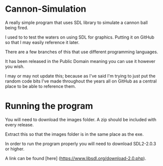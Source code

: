 # Cannon-Simulation

A really simple program that uses SDL library to simulate a cannon ball being fired.

I used to to test the waters on using SDL for graphics. Putting it on GitHub so that I may easily reference it later.

There are a few branches of this that use different programming languages.

It has been released in the Public Domain meaning you can use it however you wish.

I may or may not update this; because as I've said I'm trying to just put the random code bits I've made throughout the years all on GitHub as a central place to be able to reference them.

# Running the program

You will need to download the images folder. A zip should be included with every release.

Extract this so that the images folder is in the same place as the exe.

In order to run the program properly you will need to download SDL2-2.0.3 or higher. 

A link can be found [here] (https://www.libsdl.org/download-2.0.php).

